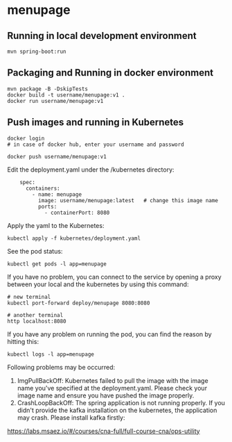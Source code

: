 # menupage

## Running in local development environment

```
mvn spring-boot:run
```

## Packaging and Running in docker environment

```
mvn package -B -DskipTests
docker build -t username/menupage:v1 .
docker run username/menupage:v1
```

## Push images and running in Kubernetes

```
docker login 
# in case of docker hub, enter your username and password

docker push username/menupage:v1
```

Edit the deployment.yaml under the /kubernetes directory:
```
    spec:
      containers:
        - name: menupage
          image: username/menupage:latest   # change this image name
          ports:
            - containerPort: 8080

```

Apply the yaml to the Kubernetes:
```
kubectl apply -f kubernetes/deployment.yaml
```

See the pod status:
```
kubectl get pods -l app=menupage
```

If you have no problem, you can connect to the service by opening a proxy between your local and the kubernetes by using this command:
```
# new terminal
kubectl port-forward deploy/menupage 8080:8080

# another terminal
http localhost:8080
```

If you have any problem on running the pod, you can find the reason by hitting this:
```
kubectl logs -l app=menupage
```

Following problems may be occurred:

1. ImgPullBackOff:  Kubernetes failed to pull the image with the image name you've specified at the deployment.yaml. Please check your image name and ensure you have pushed the image properly.
1. CrashLoopBackOff: The spring application is not running properly. If you didn't provide the kafka installation on the kubernetes, the application may crash. Please install kafka firstly:

https://labs.msaez.io/#/courses/cna-full/full-course-cna/ops-utility

